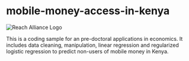 # mobile-money-access-in-kenya

![Reach Alliance Logo](http://static1.squarespace.com/static/5769a0b5f7e0ab7b91a3362b/t/5e60668a981079768383b943/1604584484948/?format=1500w/to/img.png)

This is a coding sample for an pre-doctoral applications in economics. It includes data cleaning, manipulation, linear regression and regularized logistic regression to predict non-users of mobile money in Kenya.

